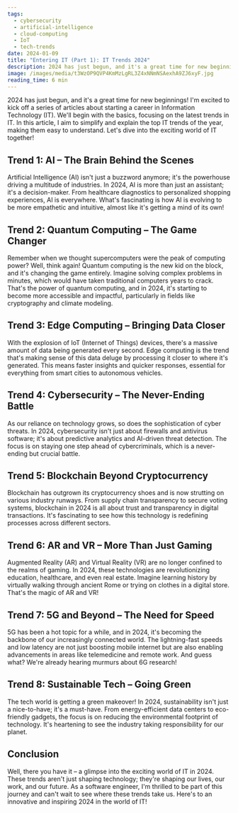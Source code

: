 ```yaml
---
tags:
  - cybersecurity
  - artificial-intelligence
  - cloud-computing
  - IoT
  - tech-trends
date: 2024-01-09
title: "Entering IT (Part 1): IT Trends 2024"
description: 2024 has just begun, and it's a great time for new beginnings! I'm excited to kick off a series of articles about starting a career in Information Technology (IT). We'll begin with the basics, focusing on the latest trends in IT. In this article, I aim to simplify and explain the top IT trends of the year, making them easy to understand. Let's dive into the exciting world of IT together!
image: /images/media/t3WzOP9QVP4KmMzLgRL3Z4xNNmNSAexhA9ZJ6xyF.jpg
reading_time: 6 min
---
```


2024 has just begun, and it's a great time for new beginnings! I'm excited to kick off a series of articles about starting a career in Information Technology (IT). We'll begin with the basics, focusing on the latest trends in IT. In this article, I aim to simplify and explain the top IT trends of the year, making them easy to understand. Let's dive into the exciting world of IT together!

## Trend 1: AI – The Brain Behind the Scenes

Artificial Intelligence (AI) isn't just a buzzword anymore; it's the powerhouse driving a multitude of industries. In 2024, AI is more than just an assistant; it's a decision-maker. From healthcare diagnostics to personalized shopping experiences, AI is everywhere. What's fascinating is how AI is evolving to be more empathetic and intuitive, almost like it's getting a mind of its own!

## Trend 2: Quantum Computing – The Game Changer

Remember when we thought supercomputers were the peak of computing power? Well, think again! Quantum computing is the new kid on the block, and it's changing the game entirely. Imagine solving complex problems in minutes, which would have taken traditional computers years to crack. That's the power of quantum computing, and in 2024, it's starting to become more accessible and impactful, particularly in fields like cryptography and climate modeling.

## Trend 3: Edge Computing – Bringing Data Closer

With the explosion of IoT (Internet of Things) devices, there's a massive amount of data being generated every second. Edge computing is the trend that's making sense of this data deluge by processing it closer to where it's generated. This means faster insights and quicker responses, essential for everything from smart cities to autonomous vehicles.

## Trend 4: Cybersecurity – The Never-Ending Battle

As our reliance on technology grows, so does the sophistication of cyber threats. In 2024, cybersecurity isn't just about firewalls and antivirus software; it's about predictive analytics and AI-driven threat detection. The focus is on staying one step ahead of cybercriminals, which is a never-ending but crucial battle.

## Trend 5: Blockchain Beyond Cryptocurrency

Blockchain has outgrown its cryptocurrency shoes and is now strutting on various industry runways. From supply chain transparency to secure voting systems, blockchain in 2024 is all about trust and transparency in digital transactions. It's fascinating to see how this technology is redefining processes across different sectors.

## Trend 6: AR and VR – More Than Just Gaming

Augmented Reality (AR) and Virtual Reality (VR) are no longer confined to the realms of gaming. In 2024, these technologies are revolutionizing education, healthcare, and even real estate. Imagine learning history by virtually walking through ancient Rome or trying on clothes in a digital store. That's the magic of AR and VR!

## Trend 7: 5G and Beyond – The Need for Speed

5G has been a hot topic for a while, and in 2024, it's becoming the backbone of our increasingly connected world. The lightning-fast speeds and low latency are not just boosting mobile internet but are also enabling advancements in areas like telemedicine and remote work. And guess what? We're already hearing murmurs about 6G research!

## Trend 8: Sustainable Tech – Going Green

The tech world is getting a green makeover! In 2024, sustainability isn't just a nice-to-have; it's a must-have. From energy-efficient data centers to eco-friendly gadgets, the focus is on reducing the environmental footprint of technology. It's heartening to see the industry taking responsibility for our planet.

## Conclusion

Well, there you have it – a glimpse into the exciting world of IT in 2024. These trends aren't just shaping technology; they're shaping our lives, our work, and our future. As a software engineer, I'm thrilled to be part of this journey and can't wait to see where these trends take us. Here's to an innovative and inspiring 2024 in the world of IT!
